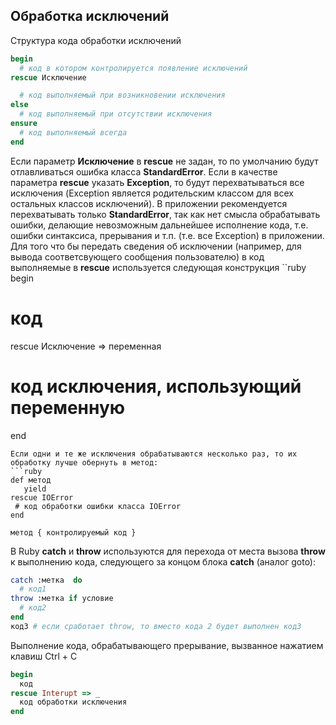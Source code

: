 ## Обработка исключений
Структура кода обработки исключений
```ruby
begin
  # код в котором контролируется появление исключений
rescue Исключение

  # код выполняемый при возникновении исключения
else
  # код выполняемый при отсутствии исключения
ensure
  # код выполняемый всегда
end
```
Если параметр **Исключение** в **rescue** не задан, то по умолчанию будут отлавливаться ошибка класса **StandardError**.
Если в качестве параметра **rescue** указать **Exception**, то будут перехватываться все исключения (Exception является родительским классом для всех остальных классов исключений).
В приложении рекомендуется перехватывать только **StandardError**, так как нет смысла обрабатывать ошибки, делающие невозможным дальнейшее исполнение кода, т.е. ошибки синтаксиса, прерывания и т.п. (т.е. все Exception) в приложении.
Для того что бы передать сведения об исключении (например, для вывода соответсвующего сообщения пользователю) в код выполняемые в **rescue** используется следующая конструкция
``ruby
begin
  # код
rescue Исключение => переменная
 # код исключения, использующий переменную
end
```
Если одни и те же исключения обрабатываются несколько раз, то их обработку лучше обернуть в метод:
```ruby
def метод
   yield
rescue IOError
 # код обработки ошибки класса IOError
end

метод { контролируемый код }
```
В Ruby **catch** и **throw** используются для перехода от места вызова **throw** к выполнению кода, следующего за концом блока **catch** (аналог goto):
```ruby
catch :метка  do
  # код1
throw :метка if условие
  # код2
end
код3 # если сработает throw, то вместо кода 2 будет выполнен код3
```
Выполнение кода, обрабатывающего прерывание, вызванное нажатием клавиш Ctrl + C
```ruby
begin
  код
rescue Interupt => _
  код обработки исключения
end
```
